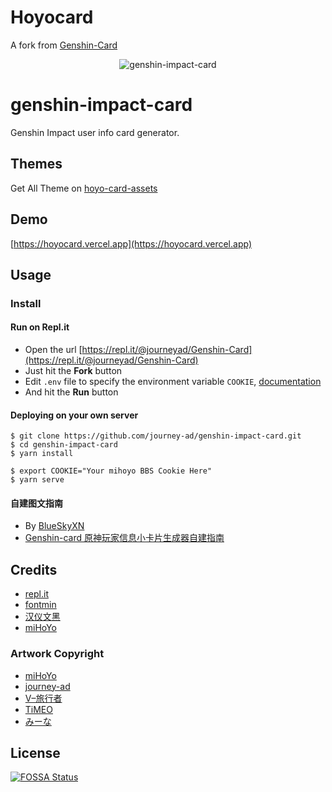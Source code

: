 # Hoyocard
A fork from [Genshin-Card](https://replit.com/@journeyad/Genshin-Card)

<p align="center"><img src="https://hoyocard.vercel.app/gi/75/298543184.png" alt="genshin-impact-card"></p>

# genshin-impact-card

Genshin Impact user info card generator.

## Themes
Get All Theme on [hoyo-card-assets](https://github.com/qhy040404/hoyo-card-assets/)

## Demo
[https://hoyocard.vercel.app](https://hoyocard.vercel.app)

## Usage

### Install

#### Run on Repl.it

- Open the url [https://repl.it/@journeyad/Genshin-Card](https://repl.it/@journeyad/Genshin-Card)
- Just hit the **Fork** button
- Edit `.env` file to specify the environment variable `COOKIE`, [documentation](https://docs.repl.it/repls/secret-keys)
- And hit the **Run** button

#### Deploying on your own server

```shell
$ git clone https://github.com/journey-ad/genshin-impact-card.git
$ cd genshin-impact-card
$ yarn install

$ export COOKIE="Your mihoyo BBS Cookie Here"
$ yarn serve
```

#### 自建图文指南

*   By [BlueSkyXN](https://github.com/BlueSkyXN/Genshin-card)
*   [Genshin-card 原神玩家信息小卡片生成器自建指南](https://www.blueskyxn.com/202102/4008.html)


## Credits

*   [repl.it](https://repl.it/)
*   [fontmin](https://github.com/ecomfe/fontmin)
*   [汉仪文黑](https://www.hanyi.com.cn/productdetail.php?id=989&type=0)
*   [miHoYo](https://www.mihoyo.com)

### Artwork Copyright

*   [miHoYo](https://www.mihoyo.com)
*   [journey-ad](https://github.com/journey-ad)
*   [V–旅行者](https://bbs.nga.cn/read.php?tid=24827770)
*   [TiMEO](https://www.pixiv.net/artworks/86829113)
*   [みーな](https://www.pixiv.net/artworks/85194788)

## License

[![FOSSA Status](https://app.fossa.com/api/projects/git%2Bgithub.com%2Fjourney-ad%2Fgenshin-impact-card.svg?type=large)](https://app.fossa.com/projects/git%2Bgithub.com%2Fjourney-ad%2Fgenshin-impact-card?ref=badge_large)
